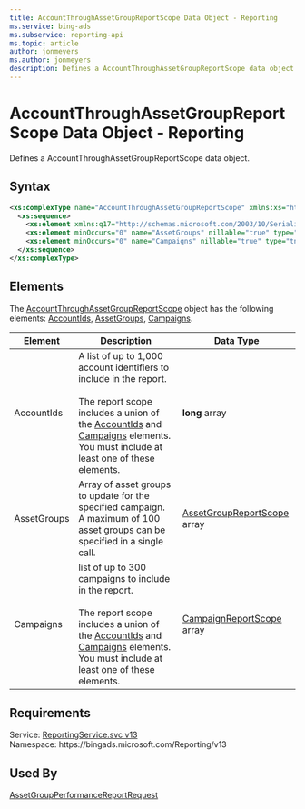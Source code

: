 ```yaml
---
title: AccountThroughAssetGroupReportScope Data Object - Reporting
ms.service: bing-ads
ms.subservice: reporting-api
ms.topic: article
author: jonmeyers
ms.author: jonmeyers
description: Defines a AccountThroughAssetGroupReportScope data object.
---
```

# AccountThroughAssetGroupReportScope Data Object - Reporting
Defines a AccountThroughAssetGroupReportScope data object.

## Syntax
```xml
<xs:complexType name="AccountThroughAssetGroupReportScope" xmlns:xs="http://www.w3.org/2001/XMLSchema">
  <xs:sequence>
    <xs:element xmlns:q17="http://schemas.microsoft.com/2003/10/Serialization/Arrays" minOccurs="0" name="AccountIds" nillable="true" type="q17:ArrayOflong" />
    <xs:element minOccurs="0" name="AssetGroups" nillable="true" type="tns:ArrayOfAssetGroupReportScope" />
    <xs:element minOccurs="0" name="Campaigns" nillable="true" type="tns:ArrayOfCampaignReportScope" />
  </xs:sequence>
</xs:complexType>
```

## <a name="elements"></a>Elements

The [AccountThroughAssetGroupReportScope](accountthroughassetgroupreportscope.md) object has the following elements: [AccountIds](#accountids), [AssetGroups](#assetgroups), [Campaigns](#campaigns).

|Element|Description|Data Type|
|-----------|---------------|-------------|
|<a name="accountids"></a>AccountIds|A list of up to 1,000 account identifiers to include in the report.<br/><br/>The report scope includes a union of the [AccountIds](#accountids) and [Campaigns](#campaigns) elements. You must include at least one of these elements.|**long** array|
|<a name="assetgroups"></a>AssetGroups|Array of asset groups to update for the specified campaign. A maximum of 100 asset groups can be specified in a single call.|[AssetGroupReportScope](assetgroupreportscope.md) array|
|<a name="campaigns"></a>Campaigns| list of up to 300 campaigns to include in the report.<br/><br/>The report scope includes a union of the [AccountIds](#accountids) and [Campaigns](#campaigns) elements. You must include at least one of these elements.|[CampaignReportScope](campaignreportscope.md) array|

## Requirements
Service: [ReportingService.svc v13](https://reporting.api.bingads.microsoft.com/Api/Advertiser/Reporting/v13/ReportingService.svc)  
Namespace: https\://bingads.microsoft.com/Reporting/v13  

## Used By
[AssetGroupPerformanceReportRequest](assetgroupperformancereportrequest.md)  
